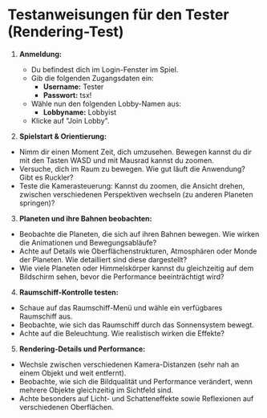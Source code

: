 # Testanweisungen für den Tester (Rendering-Test)

1. **Anmeldung:**

    *  Du befindest dich im Login-Fenster im Spiel.
    * Gib die folgenden Zugangsdaten ein:
      - **Username:** Tester
      - **Passwort:** tsx!
    * Wähle nun den folgenden Lobby-Namen aus:
      - **Lobbyname:** Lobbyist
    * Klicke auf "Join Lobby".

2. **Spielstart & Orientierung:**

* Nimm dir einen Moment Zeit, dich umzusehen. Bewegen kannst du dir mit den Tasten WASD und mit Mausrad kannst du zoomen.
* Versuche, dich im Raum zu bewegen. Wie gut läuft die Anwendung? Gibt es Ruckler?
* Teste die Kamerasteuerung: Kannst du zoomen, die Ansicht drehen, zwischen verschiedenen Perspektiven wechseln (zu anderen Planeten springen)?

3. **Planeten und ihre Bahnen beobachten:**

* Beobachte die Planeten, die sich auf ihren Bahnen bewegen. Wie wirken die Animationen und Bewegungsabläufe?
* Achte auf Details wie Oberflächenstrukturen, Atmosphären oder Monde der Planeten. Wie detailliert sind diese dargestellt?
* Wie viele Planeten oder Himmelskörper kannst du gleichzeitig auf dem Bildschirm sehen, bevor die Performance beeinträchtigt wird?

4. **Raumschiff-Kontrolle testen:**

* Schaue auf das Raumschiff-Menü und wähle ein verfügbares Raumschiff aus.
* Beobachte, wie sich das Raumschiff durch das Sonnensystem bewegt.
* Achte auf die Beleuchtung. Wie realistisch wirken die Effekte?

5. **Rendering-Details und Performance:**

* Wechsle zwischen verschiedenen Kamera-Distanzen (sehr nah an einem Objekt und weit entfernt).
* Beobachte, wie sich die Bildqualität und Performance verändert, wenn mehrere Objekte gleichzeitig im Sichtfeld sind.
* Achte besonders auf Licht- und Schatteneffekte sowie Reflexionen auf verschiedenen Oberflächen.
